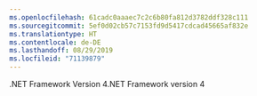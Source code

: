 ```yaml
---
ms.openlocfilehash: 61cadc0aaaec7c2c6b80fa812d3782ddf328c111
ms.sourcegitcommit: 5ef0d02cb57c7153fd9d5417cdcad45665af832e
ms.translationtype: HT
ms.contentlocale: de-DE
ms.lasthandoff: 08/29/2019
ms.locfileid: "71139879"
---
```

<span data-ttu-id="1c77f-101">.NET Framework Version 4</span><span class="sxs-lookup"><span data-stu-id="1c77f-101">.NET Framework version 4</span></span>